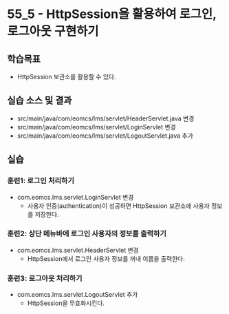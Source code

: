 # 55_5 - HttpSession을 활용하여 로그인, 로그아웃 구현하기

## 학습목표

- HttpSession 보관소를 활용할 수 있다.

## 실습 소스 및 결과

- src/main/java/com/eomcs/lms/servlet/HeaderServlet.java 변경
- src/main/java/com/eomcs/lms/servlet/LoginServlet 변경
- src/main/java/com/eomcs/lms/servlet/LogoutServlet.java 추가


## 실습  

### 훈련1: 로그인 처리하기

- com.eomcs.lms.servlet.LoginServlet 변경
  - 사용자 인증(authentication)이 성공하면 HttpSession 보관소에 사용자 정보를 저장한다.
  
### 훈련2: 상단 메뉴바에 로그인 사용자의 정보를 출력하기

- com.eomcs.lms.servlet.HeaderServlet 변경
  - HttpSession에서 로그인 사용자 정보를 꺼내 이름을 출력한다.
  
### 훈련3: 로그아웃 처리하기

- com.eomcs.lms.servlet.LogoutServlet 추가
  - HttpSession을 무효화시킨다.